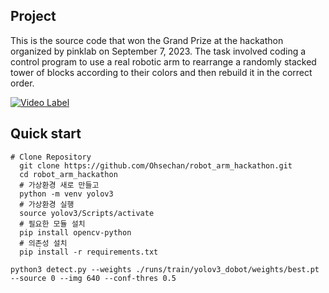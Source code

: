 ## Project
This is the source code that won the Grand Prize at the hackathon organized by pinklab on September 7, 2023.
The task involved coding a control program to use a real robotic arm to rearrange a randomly stacked tower of blocks according to their colors and then rebuild it in the correct order.

[![Video Label](http://img.youtube.com/vi/XaDWIcv2s80/0.jpg)](https://youtu.be/XaDWIcv2s80?t=0s)

## Quick start

<pre><code># Clone Repository
  git clone https://github.com/Ohsechan/robot_arm_hackathon.git
  cd robot_arm_hackathon
  # 가상환경 새로 만들고
  python -m venv yolov3
  # 가상환경 실행
  source yolov3/Scripts/activate
  # 필요한 모듈 설치
  pip install opencv-python
  # 의존성 설치
  pip install -r requirements.txt</code></pre>

<pre><code>python3 detect.py --weights ./runs/train/yolov3_dobot/weights/best.pt --source 0 --img 640 --conf-thres 0.5</code></pre>
